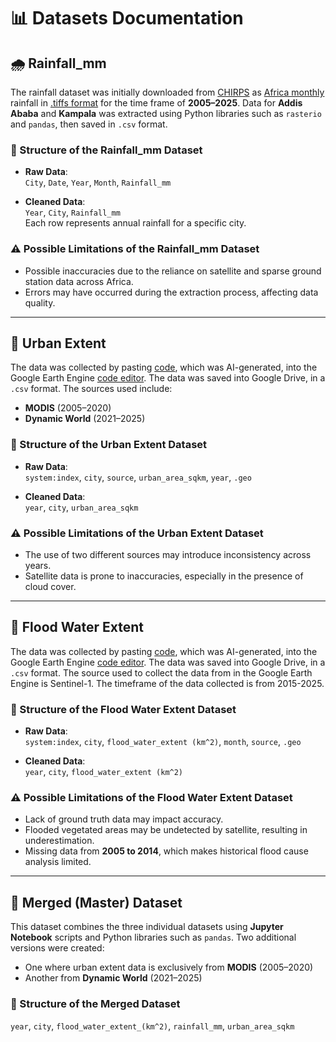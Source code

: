 # 📊 Datasets Documentation

## 🌧️ Rainfall_mm

The rainfall dataset was initially downloaded from
[CHIRPS](https://data.chc.ucsb.edu/products/CHIRPS-2.0/) as
[Africa monthly](https://data.chc.ucsb.edu/products/CHIRPS-2.0/africa_monthly/)
rainfall in [.tiffs format](https://data.chc.ucsb.edu/products/CHIRPS-2.0/africa_monthly/tifs/)
 for the time frame of **2005–2025**.
Data for **Addis Ababa** and **Kampala** was extracted using Python
libraries such as `rasterio` and `pandas`, then saved in `.csv` format.

### 📁 Structure of the Rainfall_mm Dataset

- **Raw Data**:  
  `City`, `Date`, `Year`, `Month`, `Rainfall_mm`

- **Cleaned Data**:  
  `Year`, `City`, `Rainfall_mm`  
  Each row represents annual rainfall for a specific city.

### ⚠️ Possible Limitations of the Rainfall_mm Dataset

- Possible inaccuracies due to the reliance on satellite and sparse ground
  station data across Africa.
- Errors may have occurred during the extraction process, affecting data quality.

---

## 🌆 Urban Extent

The data was collected by pasting [code](https://code.earthengine.google.com/788e28603790ffed166540e8730c39ad?noload=1),
 which was AI-generated, into the Google Earth Engine [code editor](https://code.earthengine.google.com/).
 The data was saved into Google Drive, in a `.csv` format.
 The sources used include:

- **MODIS** (2005–2020)  
- **Dynamic World** (2021–2025)

### 📁 Structure of the Urban Extent Dataset

- **Raw Data**:  
  `system:index`, `city`, `source`, `urban_area_sqkm`, `year`, `.geo`

- **Cleaned Data**:  
  `year`, `city`, `urban_area_sqkm`

### ⚠️ Possible Limitations of the Urban Extent Dataset

- The use of two different sources may introduce inconsistency across years.
- Satellite data is prone to inaccuracies, especially in the presence of cloud cover.

---

## 🌊 Flood Water Extent

The data was collected by pasting [code](https://code.earthengine.google.com/3dae86a50830daf2b0854acddd21d95b?noload=1),
which was AI-generated, into the Google Earth Engine [code editor](https://code.earthengine.google.com/).
The data was saved into Google Drive, in a `.csv` format. The source used to
collect the data from in the Google Earth Engine is Sentinel-1. The timeframe of
 the data collected is from 2015-2025.

### 📁 Structure of the Flood Water Extent Dataset

- **Raw Data**:  
  `system:index`, `city`, `flood_water_extent (km^2)`, `month`, `source`, `.geo`

- **Cleaned Data**:  
  `year`, `city`, `flood_water_extent (km^2)`

### ⚠️ Possible Limitations of the Flood Water Extent Dataset

- Lack of ground truth data may impact accuracy.
- Flooded vegetated areas may be undetected by satellite, resulting in underestimation.
- Missing data from **2005 to 2014**, which makes historical flood cause analysis
   limited.

---

## 🧩 Merged (Master) Dataset

This dataset combines the three individual datasets using **Jupyter Notebook**
scripts and Python libraries such as `pandas`. Two additional versions were created:

- One where urban extent data is exclusively from **MODIS** (2005–2020)
- Another from **Dynamic World** (2021–2025)

### 📁 Structure of the Merged Dataset

`year`, `city`, `flood_water_extent_(km^2)`, `rainfall_mm`, `urban_area_sqkm`
